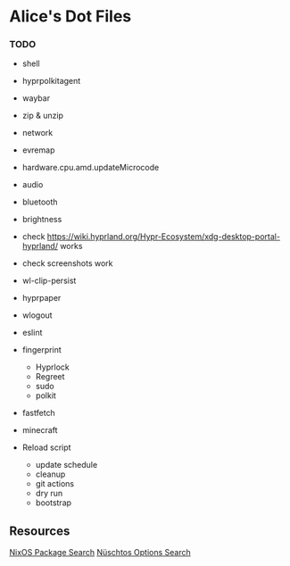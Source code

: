 # Alice's Dot Files


### TODO

- shell
- hyprpolkitagent
- waybar
- zip & unzip

- network
- evremap
- hardware.cpu.amd.updateMicrocode
- audio
- bluetooth
- brightness
- check https://wiki.hyprland.org/Hypr-Ecosystem/xdg-desktop-portal-hyprland/ works
- check screenshots work

- wl-clip-persist
- hyprpaper
- wlogout
- eslint

- fingerprint
  - Hyprlock
  - Regreet
  - sudo
  - polkit
- fastfetch
- minecraft

- Reload script
  - update schedule
  - cleanup
  - git actions
  - dry run
  - bootstrap



## Resources

[NixOS Package Search](https://search.nixos.org/packages)
[Nüschtos Options Search](https://search.n%C3%BCschtos.de)
